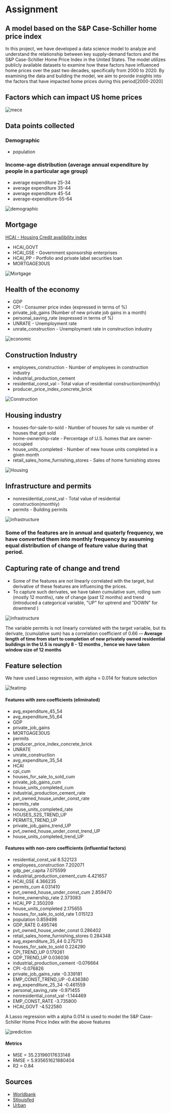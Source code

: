 # Assignment
## A model based on the S&P Case-Schiller home price index
In this project, we have developed a data science model to analyze and understand the relationship between key supply-demand factors and the S&P Case-Schiller Home Price Index in the United States. The model utilizes publicly available datasets to examine how these factors have influenced home prices over the past two decades, specifically from 2000 to 2020. By examining the data and building the model, we aim to provide insights into the factors that have impacted home prices during this period[2000-2020]
## Factors which can impact US home prices 
![mece](https://github.com/yasirali09/task.llc/blob/master/images/mece.jpeg)

## Data points collected
### Demographic
* population

### Income-age distribution (average annual expenditure by people in a particular age group)
* average expenditure 25-34
* average expenditure 35-44
* average expenditure 45-54
* average-expenditure-55-64

![demographic](https://github.com/yasirali09/task.llc/blob/master/images/demographic.JPG)


## Mortgage
[HCAI - Housing Credit availibility index](https://www.urban.org/policy-centers/housing-finance-policy-center/projects/housing-credit-availability-index)
* HCAI_GOVT
* HCAI_GSE - Government sponsorship enterprises
* HCAI_PP - Portfolio and private label securities loan
* MORTGAGE30US

![Mortgage](https://github.com/yasirali09/task.llc/blob/master/images/mortgage.png)

## Health of the economy
* GDP
* CPI - Consumer price index (expressed in terms of %)
* private_job_gains (Number of new private job gains in a month)
* personal_saving_rate (expressed in terms of %)
* UNRATE - Unemployment rate
* unrate_construction - Unemployment rate in construction industry

![economic](https://github.com/yasirali09/task.llc/blob/master/images/economic.png)

## Construction Industry
* employees_construction - Number of employees in construction industry
* industrial_production_cement
* residential_const_val - Total value of residential construction(monthly)
* producer_price_index_concrete_brick

![Construction](https://github.com/yasirali09/task.llc/blob/master/images/construction.png)

## Housing industry
* houses-for-sale-to-sold - Number of houses for sale vs number of houses that got sold
* home-ownership-rate - Percentage of U.S. homes that are owner-occupied
* house_units_completed - Number of new house units completed in a given month
* retail_sales_home_furnishing_stores - Sales of home furnishing stores

![Housing](https://github.com/yasirali09/task.llc/blob/master/images/housing.png)

## Infrastructure and permits
* nonresidential_const_val - Total value of residential construction(monthly)
* permits - Building permits

![infrastructure](https://github.com/yasirali09/task.llc/blob/master/images/infrastructure.png)

### Some of the features are in annual and quaterly frequency, we have converted them into monthly frequency by assuming equal distribution of change of feature value during that period.

## Capturing rate of change and trend

* Some of the features are not linearly correlated with the target, but derivative of these features are influencing the prices.
* To capture such derivates, we have taken cumulative sum, rolling sum (mostly 12 months), rate of change (past 12 months) and trend (introduced a categorical variable, "UP" for uptrend and "DOWN" for downtrend )

![infrastructure](https://github.com/yasirali09/task.llc/blob/master/images/infrastructure.png)

The variable permits is not linearly correlated with the target variable, but its derivate, (cumulative sum) has a correlation coefficient of 0.66 **-- Average length of time from start to completion of new privately owned residential buildings in the U.S is roungly 8 - 12 months , hence we have taken window size of 12 months**


## Feature selection

We have used Lasso regression, with alpha = 0.014 for feature selection

![featimp](https://github.com/yasirali09/task.llc/blob/master/images/featimp.png)

#### Features with zero coefficients (eliminated)

* avg_expenditure_45_54
* avg_expenditure_55_64
* GDP
* private_job_gains
* MORTGAGE30US
* permits
* producer_price_index_concrete_brick
* UNRATE
* unrate_construction
* avg_expenditure_35_54
* HCAI
* cpi_cum
* houses_for_sale_to_sold_cum
* private_job_gains_cum
* house_units_completed_cum
* industrial_production_cement_rate
* pvt_owned_house_under_const_rate
* permits_rate
* house_units_completed_rate
* HOUSES_S2S_TREND_UP
* PERMITS_TREND_UP
* private_job_gains_trend_UP
* pvt_owned_house_under_const_trend_UP
* house_units_completed_trend_UP

#### Features with non-zero coefficients (influential factors)

* residential_const_val 8.522123
* employees_construction 7.202071
* gdp_per_capita 7.075599
* industrial_production_cement_cum 4.421657
* HCAI_GSE 4.366235
* permits_cum 4.031410
* pvt_owned_house_under_const_cum 2.859470
* home_ownership_rate 2.373083
* HCAI_PP 2.350209
* house_units_completed 2.175655
* houses_for_sale_to_sold_rate 1.015123
* population 0.859498
* GDP_RATE 0.495746
* pvt_owned_house_under_const 0.286402
* retail_sales_home_furnishing_stores 0.284348
* avg_expenditure_35_44 0.275713
* houses_for_sale_to_sold 0.224290
* CPI_TREND_UP 0.179261
* GDP_TREND_UP 0.036036
* industrial_production_cement -0.076664
* CPI -0.076826
* private_job_gains_rate -0.339181
* EMP_CONST_TREND_UP -0.436380
* avg_expenditure_25_34 -0.461559
* personal_saving_rate -0.971455
* nonresidential_const_val -1.144469
* EMP_CONST_RATE -3.735800
* HCAI_GOVT -4.522580

A Lasso regression with a alpha 0.014 is used to model the S&P Case-Schiller Home Price Index with the above features

![prediction](https://github.com/yasirali09/task.llc/blob/master/images/prediction.png)

#### Metrics 
* MSE = 35.23196017633148
* RMSE = 5.935651621880404
* R2 = 0.84


## Sources
* [Worldbank](https://data.worldbank.org/)
* [Stlouisfed](https://fred.stlouisfed.org/)
* [Urban](https://www.urban.org/)
